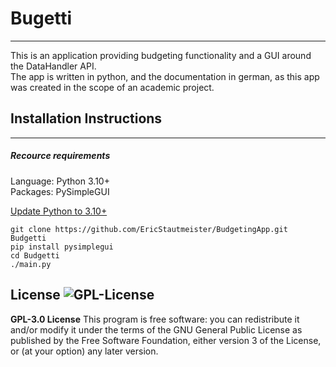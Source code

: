 # Bugetti
---

This is an application providing budgeting functionality and a GUI around the DataHandler API.
<br />
The app is written in python, and the documentation in german, as this app was created in the scope of an academic project.  

## Installation Instructions
---
##### Recource requirements
Language: Python 3.10+ <br />
Packages: PySimpleGUI <br />

[Update Python to 3.10+](https://www.python.org/downloads/)

```
git clone https://github.com/EricStautmeister/BudgetingApp.git Budgetti
pip install pysimplegui
cd Budgetti
./main.py
```

License
![GPL-License](https://img.shields.io/github/license/Shabinder/SpotiFlyer?style=flat-square)
----
**GPL-3.0 License**
This program is free software: you can redistribute it and/or modify it under the terms of the GNU General Public License as published by the Free Software Foundation, either version 3 of the License, or (at your option) any later version.

